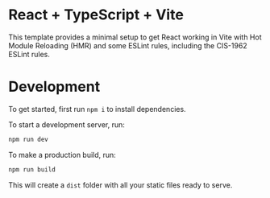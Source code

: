 # React + TypeScript + Vite

This template provides a minimal setup to get React working in Vite with Hot Module Reloading (HMR) and some ESLint rules, including the CIS-1962 ESLint rules.

# Development

To get started, first run `npm i` to install dependencies.

To start a development server, run:

```sh
npm run dev
```

To make a production build, run:

```sh
npm run build
```

This will create a `dist` folder with all your static files ready to serve.
